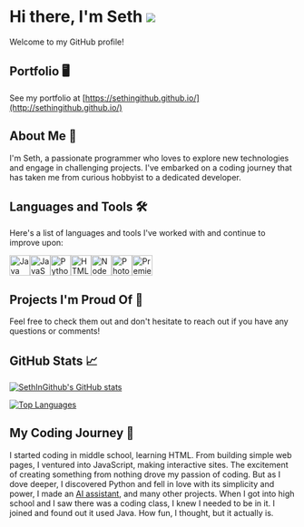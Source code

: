 # Hi there, I'm Seth ![](https://user-images.githubusercontent.com/18350557/176309783-0785949b-9127-417c-8b55-ab5a4333674e.gif)

Welcome to my GitHub profile!

## Portfolio 🖥️
See my portfolio at [https://sethingithub.github.io/](http://sethingithub.github.io/)

## About Me 🚀
I'm Seth, a passionate programmer who loves to explore new technologies and engage in challenging projects. I've embarked on a coding journey that has taken me from curious hobbyist to a dedicated developer.

## Languages and Tools 🛠️
Here's a list of languages and tools I've worked with and continue to improve upon:

<p align="left">
<a href="https://www.oracle.com/java/" target="_blank" rel="noreferrer"><img src="https://raw.githubusercontent.com/danielcranney/readme-generator/main/public/icons/skills/java-colored.svg" width="36" height="36" alt="Java" /></a><a href="https://developer.mozilla.org/en-US/docs/Web/JavaScript" target="_blank" rel="noreferrer"><img src="https://raw.githubusercontent.com/danielcranney/readme-generator/main/public/icons/skills/javascript-colored.svg" width="36" height="36" alt="JavaScript" /></a><a href="https://www.python.org/" target="_blank" rel="noreferrer"><img src="https://raw.githubusercontent.com/danielcranney/readme-generator/main/public/icons/skills/python-colored.svg" width="36" height="36" alt="Python" /></a><a href="https://developer.mozilla.org/en-US/docs/Glossary/HTML5" target="_blank" rel="noreferrer"><img src="https://raw.githubusercontent.com/danielcranney/readme-generator/main/public/icons/skills/html5-colored.svg" width="36" height="36" alt="HTML5" /></a><a href="https://nodejs.org/en/" target="_blank" rel="noreferrer"><img src="https://raw.githubusercontent.com/danielcranney/readme-generator/main/public/icons/skills/nodejs-colored.svg" width="36" height="36" alt="NodeJS" /></a><a href="https://www.adobe.com/uk/products/photoshop.html" target="_blank" rel="noreferrer"><img src="https://raw.githubusercontent.com/danielcranney/readme-generator/main/public/icons/skills/photoshop-colored.svg" width="36" height="36" alt="Photoshop" /></a><a href="https://www.adobe.com/uk/products/premiere.html" target="_blank" rel="noreferrer"><img src="https://raw.githubusercontent.com/danielcranney/readme-generator/main/public/icons/skills/premierepro-colored.svg" width="36" height="36" alt="Premiere Pro" /></a>
</p>

## Projects I'm Proud Of 💼
<!--- [Project Name](https://github.com/SethInGithub/project-name) - A brief description of this awesome project that I've worked on.
- [Another Project](https://github.com/SethInGithub/another-project) - Another impactful project that I'm really proud of.
- [Cool App](https://github.com/SethInGithub/cool-app) - A cool application that solves a real-world problem.-->

Feel free to check them out and don't hesitate to reach out if you have any questions or comments!

## GitHub Stats 📈
<a href="http://www.github.com/SethInGithub"><img src="https://github-readme-stats.vercel.app/api?username=SethInGithub&show_icons=true&hide=&count_private=true&title_color=0891b2&text_color=ffffff&icon_color=0891b2&bg_color=1c1917&hide_border=true&show_icons=true" alt="SethInGithub's GitHub stats" /></a>

<a href="https://github.com/SethInGithub" align="left"><img src="https://github-readme-stats.vercel.app/api/top-langs/?username=SethInGithub&langs_count=10&title_color=0891b2&text_color=ffffff&icon_color=0891b2&bg_color=1c1917&hide_border=true&locale=en&custom_title=Top%20%Languages" alt="Top Languages" /></a>

## My Coding Journey 🌱
I started coding in middle school, learning HTML. From building simple web pages, I ventured into JavaScript, making interactive sites. The excitement of creating something from nothing drove my passion of coding. But as I dove deeper, I discovered Python and fell in love with its simplicity and power, I made an [AI assistant](https://github.com/SethInGithub/AI-Assistant), and many other projects. When I got into high school and I saw there was a coding class, I knew I needed to be in it. I joined and found out it used Java. How fun, I thought, but it actually is.
